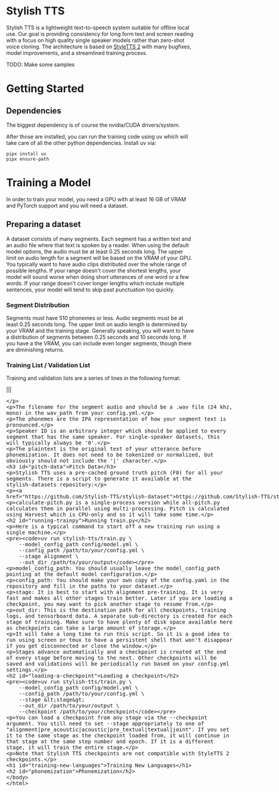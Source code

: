 # Stylish TTS

Stylish TTS is a lightweight text-to-speech system suitable for offline local use. Our goal is providing consistency for long form text and screen reading with a focus on high quality single speaker models rather than zero-shot voice cloning. The architecture is based on [StyleTTS 2](https://github.com/yl4579/StyleTTS2) with many bugfixes, model improvements, and a streamlined training process.

TODO: Make some samples

# Getting Started

## Dependencies

The biggest dependency is of course the nvidia/CUDA drivers/system.

After those are installed, you can run the training code using uv which will take care of all the other python dependencies. Install uv via:

```
pipx install uv
pipx ensure-path
```

# Training a Model

In order to train your model, you need a GPU with at least 16 GB of VRAM and PyTorch support and you will need a dataset.

## Preparing a dataset

A dataset consists of many segments. Each segment has a written text and an audio file where that text is spoken by a reader. When using the default model options, the audio must be at least 0.25 seconds long. The upper limit on audio length for a segment will be based on the VRAM of your GPU. You typically want to have audio clips distributed over the whole range of possible lengths. If your range doesn't cover the shortest lengths, your model will sound worse when doing short utterances of one word or a few words. If your range doesn't cover longer lengths which include multiple sentences, your model will tend to skip past punctuation too quickly.

### Segment Distribution

Segments must have 510 phonemes or less. Audio segments must be at least 0.25 seconds long. The upper limit on audio length is determined by your VRAM and the training stage. Generally speaking, you will want to have a distribution of segments between 0.25 seconds and 10 seconds long. If you have a the VRAM, you can include even longer segments, though there are diminishing returns.

### Training List / Validation List

Training and validation lists are a series of lines in the following format:

<filename>|<phonemes>|<speaker-id>|<plaintext>

The filename for the segment audio and should be a .wav file (24 khz, mono) in the wav_path from your config.yml.

The phonemes are the IPA representation of how your segment text is pronounced.

Speaker ID is an arbitrary integer which should be applied to every segment that has the same speaker. For single-speaker datasets, this will typically always be '0'.

The plaintext is the original text of your utterance before phonemization. It does not need to be tokenized or normalized, but obviously should not include the '|' character.

### Pitch Data

Stylish TTS uses a pre-cached ground truth pitch (F0) for all your segments. There is a script to generate it available at the stylish-datasets repository:

https://github.com/Stylish-TTS/stylish-dataset

calculate-pitch.py is a single-process version while all-pitch.py calculates them in parallel using multi-processing. Pitch is calculated using Harvest which is CPU-only and so it will take some time.

## Running train.py

Here is a typical command to start off a new training run using a single machine.

```
uv run stylish-tts/train.py \
    --model_config_path config/model.yml \
    --config_path /path/to/your/config.yml \
    --stage alignment \
    --out_dir /path/to/your/output
```

model_config_path: You should usually leave the model_config_path pointing at the default model configuration.

config_path: You should make your own copy of the config.yaml in the repository and fill in the paths to your dataset.

stage: It is best to start with alignment pre-training. It is very fast and makes all other stages train better. Later if you are loading a checkpoint, you may want to pick another stage to resume from.

out_dir: This is the destination path for all checkpoints, training logs, and tensorboard data. A separate sub-directory is created for each stage of training. Make sure to have plenty of disk space available here as checkpoints can take a large amount of storage.

It will take a long time to run this script. So it is a good idea to run using screen or tmux to have a persistent shell that won't disappear if you get disconnected or close the window.

Stages advance automatically and a checkpoint is created at the end of every stage before moving to the next. Other checkpoints will be saved and validations will be periodically run based on your config.yml settings.

## Loading a checkpoint

```
uv run stylish-tts/train.py \
    --model_config_path config/model.yml \
    --config_path /path/to/your/config.yml \
    --stage <stage>
    --out_dir /path/to/your/output \
    --checkpoint /path/to/your/checkpoint
```

You can load a checkpoint from any stage via the --checkpoint argument. You still need to set --stage appropriately to one of "alignment|pre_acoustic|acoustic|pre_textual|textual|joint". If you set it to the same stage as the checkpoint loaded from, it will continue in that stage at the same step number and epoch. If it is a different stage, it will train the entire stage.

Note that Stylish TTS checkpoints are not compatible with StyleTTS 2 checkpoints.

# Training New Languages

## Phonemization



